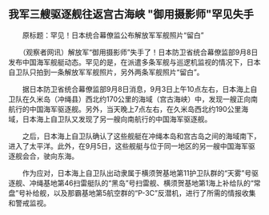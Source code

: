 ## 我军三艘驱逐舰往返宫古海峡 "御用摄影师"罕见失手
　　原标题：罕见！日本统合幕僚监公布解放军军舰照片“留白”

　　（观察者网讯）解放军“御用摄影师”失手了！日本防卫省统合幕僚监部9月8日发布中国海军舰艇动态。罕见的是，在派遣多条军舰与巡逻机监视的情况下，日本自卫队只拍到一条解放军军舰照片，另外两条军舰照片“留白”。

　　据日本防卫省统合幕僚监部9月8日消息，9月3日上午10点左右，日本海上自卫队在久米岛（冲绳县）西北约170公里的海域（宫古海峡）中，发现一艘正向南航行的中国海军驱逐舰。另外，当天晚上7点左右，在久米岛西北约190公里海域，日本海上自卫队又发现了另一艘向南航行的中国海军驱逐舰。

　　之后，日本海上自卫队确认了这些舰艇在冲绳本岛和宫古岛之间的海域南下，进入了太平洋。此外，在9月5日，这些舰艇与位于同一地区的另一艘中国海军驱逐舰会合，驶向东海。

　　作为应对，日本海上自卫队出动隶属于横须贺基地第11护卫队群的“天雾”号驱逐舰、冲绳基地第46扫雷艇队的“黑岛”号扫雷舰、横须贺基地第1海上补给队的“常盘”号补给舰，以及那霸基地第5航空群的“P-3C”反潜机，进行了所需的情报收集和警戒监视。

